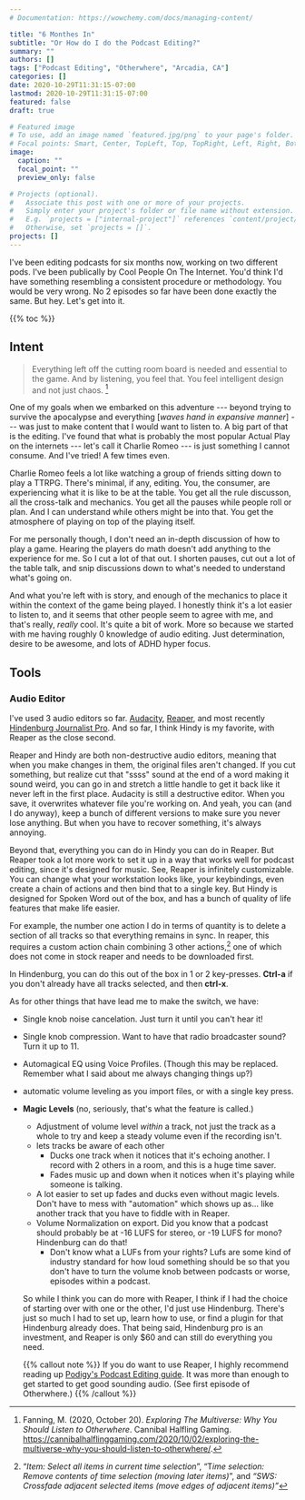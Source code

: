 ```yaml
---
# Documentation: https://wowchemy.com/docs/managing-content/

title: "6 Monthes In"
subtitle: "Or How do I do the Podcast Editing?"
summary: ""
authors: []
tags: ["Podcast Editing", "Otherwhere", "Arcadia, CA"]
categories: []
date: 2020-10-29T11:31:15-07:00
lastmod: 2020-10-29T11:31:15-07:00
featured: false
draft: true

# Featured image
# To use, add an image named `featured.jpg/png` to your page's folder.
# Focal points: Smart, Center, TopLeft, Top, TopRight, Left, Right, BottomLeft, Bottom, BottomRight.
image:
  caption: ""
  focal_point: ""
  preview_only: false

# Projects (optional).
#   Associate this post with one or more of your projects.
#   Simply enter your project's folder or file name without extension.
#   E.g. `projects = ["internal-project"]` references `content/project/deep-learning/index.md`.
#   Otherwise, set `projects = []`.
projects: []
---
```


I've been editing podcasts for six months now, working on two different pods. I've been publically by Cool People On The Internet. You'd think I'd have something resembling a consistent procedure or methodology. You would be very wrong. No 2 episodes so far have been done exactly the same. But hey. Let's get into it.

{{% toc %}}

## Intent

> Everything left off the cutting room board is needed and essential to  the game. And by listening, you feel that. You feel intelligent design  and not just chaos. [^1]

One of my goals when we embarked on this adventure --- beyond trying to survive the apocalypse and everything [*waves hand in expansive manner*] --- was just to make content that I would want to listen to. A big part of that is the editing. I've found that what is probably the most popular Actual Play on the internets --- let's call it Charlie Romeo --- is just something I cannot consume. And I've tried! A few times even.

Charlie Romeo feels a lot like watching a group of friends sitting down to play a TTRPG. There's minimal, if any, editing. You, the consumer, are experiencing what it is like to be at the table. You get all the rule discusson, all the cross-talk and mechanics. You get all the pauses while people roll or plan. And I can understand while others might be into that. You get the atmosphere of playing on top of the playing itself.

For me personally though, I don't need an in-depth discussion of how to play a game. Hearing the players do math doesn't add anything to the experience for me.  So I cut a lot of that out. I shorten pauses, cut out a lot of the table talk, and snip discussions down to what's needed to understand what's going on.

And what you're left with is story, and enough of the mechanics to place it within the context of the game being played. I honestly think it's a lot easier to listen to, and it seems that other people seem to agree with me, and that's really, *really* cool. It's quite a bit of work. More so because we started with me having roughly 0 knowledge of audio editing. Just determination, desire to be awesome, and lots of ADHD hyper focus.

[^1]: Fanning, M. (2020, October 20). *Exploring The Multiverse: Why You Should Listen to Otherwhere*. Cannibal Halfling Gaming. https://cannibalhalflinggaming.com/2020/10/02/exploring-the-multiverse-why-you-should-listen-to-otherwhere/. 



## Tools

### Audio Editor

I've used 3 audio editors so far. [Audacity](https://www.audacityteam.org/), [Reaper](https://www.reaper.fm/index.php), and most recently [Hindenburg Journalist Pro](https://hindenburg.com/products/hindenburg-journalist). And so far, I think Hindy is my favorite, with Reaper as the close second.

Reaper and Hindy are both non-destructive audio editors, meaning that when you make changes in them, the original files aren't changed. If you cut something, but realize cut that "ssss" sound at the end of a word making it sound weird, you can go in and stretch a little handle to get it back like it never left in the first place. Audacity is still a destructive editor. When you save, it overwrites whatever file you're working on. And yeah, you can (and I do anyway), keep a bunch of different versions to make sure you never lose anything. But when you have to recover something, it's always annoying.

Beyond that, everything you can do in Hindy you can do in Reaper. But Reaper took a lot more work to set it up in a way that works well for podcast editing, since it's designed for music. See, Reaper is infinitely customizable. You can change what your workstation looks like, your keybindings, even create a chain of actions and then bind that to a single key. But Hindy is designed for Spoken Word out of the box, and has a bunch of quality of life features that make life easier.

For example, the number one action I do in terms of quantity is to delete a section of all tracks so that everything remains in sync. In reaper, this requires a custom action chain combining 3 other actions,[^2] one of which does not come in stock reaper and needs to be downloaded first.

In Hindenburg, you can do this out of the box in 1 or 2 key-presses. **Ctrl-a** if you don't already have all tracks selected, and then **ctrl-x**.

As for other things that have lead me to make the switch, we have:

* Single knob noise cancelation. Just turn it until you can't hear it!

* Single knob compression. Want to have that radio broadcaster sound? Turn it up to 11.

* Automagical EQ using Voice Profiles. (Though this may be replaced. Remember what I said about me always changing things up?)

* automatic volume leveling as you import files, or with a single key press.

* **Magic Levels** (no, seriously, that's what the feature is called.)

  * Adjustment of volume level *within* a track, not just the track as a whole to try and keep a steady volume even if the recording isn't.
  * lets tracks be aware of each other
    * Ducks one track when it notices that it's echoing another. I record with 2 others in a room, and this is a huge time saver.
    * Fades music up and down when it notices when it's playing while someone is talking.
  * A lot easier to set up fades and ducks even without magic levels. Don't have to mess with "automation" which shows up as... like another track that you have to fiddle with in Reaper.
  * Volume Normalization on export. Did you know that a podcast should probably be at -16 LUFS for stereo, or -19 LUFS for mono? Hindenburg can do that!
    * Don't know what a LUFs from your rights? Lufs are some kind of industry standard for how loud something should be so that you don't have to turn the volume knob between podcasts or worse, episodes within a podcast.

  So while I think you can do more with Reaper, I think if I had the choice of starting over with one or the other, I'd just use Hindenburg. There's just so much I had to set up, learn how to use, or find a plugin for that Hindenburg already does. That being said, Hindenburg pro is an investment, and Reaper is only $60 and can still do everything you need.

  {{% callout note %}}
  If you do want to use Reaper, I highly recommend reading up [Podigy's Podcast Editing guide](https://podigy.co/podcast-editing-guide/). It was more than enough to get started to get good sounding audio. (See first episode of Otherwhere.)
  {{% /callout %}}

  

[^2]:“*Item: Select all items in current time selection*”, “T*ime selection: Remove contents of time selection (moving later items)*”, and *“SWS: Crossfade adjacent selected items (move edges of adjacent items)”*

